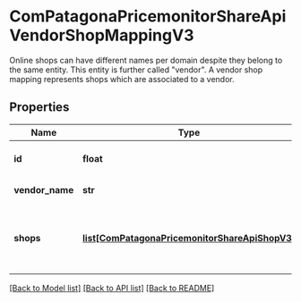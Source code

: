 # ComPatagonaPricemonitorShareApiVendorShopMappingV3

Online shops can have different names per domain despite they belong to the same entity. This entity is further called \"vendor\". A vendor shop mapping represents shops which are associated to a vendor.
## Properties
Name | Type | Description | Notes
------------ | ------------- | ------------- | -------------
**id** | **float** | Unique identifier of a vendor | 
**vendor_name** | **str** | Vendor name | 
**shops** | [**list[ComPatagonaPricemonitorShareApiShopV3]**](ComPatagonaPricemonitorShareApiShopV3.md) | List of shops associated with the specified vendor | 

[[Back to Model list]](../README.md#documentation-for-models) [[Back to API list]](../README.md#documentation-for-api-endpoints) [[Back to README]](../README.md)


